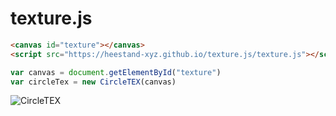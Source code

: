 # texture.js

```html
<canvas id="texture"></canvas>
<script src="https://heestand-xyz.github.io/texture.js/texture.js"></script>
```

```js
var canvas = document.getElementById("texture")
var circleTex = new CircleTEX(canvas)
```

![CircleTEX](https://heestand-xyz.github.io/texture.js/renders/CircleTEX.jpg)

